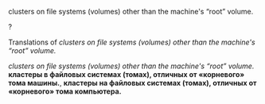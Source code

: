 clusters on file systems (volumes) other than the machine's “root” volume.

?


Translations of _clusters on file systems (volumes) other than the machine's “root” volume._

_clusters on file systems (volumes) other than the machine's “root” volume._
**кластеры в файловых системах (томах), отличных от «корневого» тома машины.**, **кластеры на файловых системах (томах), отличных от «корневого» тома компьютера.**